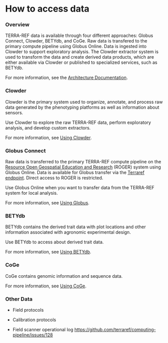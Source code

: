 # How to access data

### Overview

TERRA-REF data is available through four different approaches: Globus Connect, Clowder, BETYdb, and CoGe. Raw data is transfered to the primary compute pipeline using Globus Online. Data is ingested into Clowder to support exploratory analysis.  The Clowder extractor system is used to transform the data and create derived data products, which are either available via Clowder or published to specialized services, such as BETYdb.

For more information, see the [Architecture Documentation](/architecture-documentation.md).

### Clowder

Clowder is the primary system used to organize, annotate, and process raw data generated by the phenotyping platforms as well as information about sensors.

Use Clowder to explore the raw TERRA-REF data, perform exploratory analysis, and develop custom extractors.

For more information, see [Using Clowder](/user/using-clowder.md).

### Globus Connect

Raw data is transferred to the primary TERRA-REF compute pipeline on the [Resource Open Geospatial Education and Research](https://wiki.ncsa.illinois.edu/display/ROGER/ROGER+System+Information?src=contextnavchildmode) (ROGER) system using Globus Online. Data is available for Globus transfer via the [Terraref endpoint](https://www.globus.org/app/endpoints/403204c4-6004-11e6-8316-22000b97daec/overview). Direct access to ROGER is restricted.

Use Globus Online when you want to transfer data from the TERRA-REF system for local analysis. 

For more information, see [Using Globus](/user/using-globus.md).

### **BETYdb**

BETYdb contains the derived trait data with plot locations and other information associated with agronomic experimental design.

Use BETYdb to access about derived trait data.

For more information, see [Using BETYdb](/user/using-betydb.md).

### **CoGe**

CoGe contains genomic information and sequence data.

For more information, see [Using CoGe](/user/using-coge.md).

### **Other Data**

* Field protocols

* Calibration protocols

* Field scanner operational log https://github.com/terraref/computing-pipeline/issues/128


